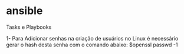 # ansible
Tasks e Playbooks 

1- Para Adicionar senhas na criação de usuários no Linux é necessário gerar o hash desta senha com o comando abaixo:
$openssl passwd -1


